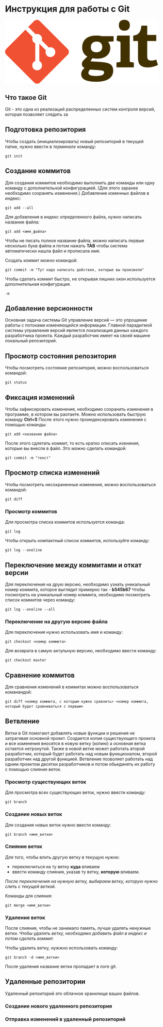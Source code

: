 # **Инструкция для работы с Git**
![логотип](Git-logo.png)
## Что такое Git
Git - это одна из реализаций распределенных систем контроля версий, которая позволяет следить за 
## Подготовка репозитория
Чтобы создать (инициализировать) новый репозиторий в текущей папке, нужно ввести в *терминале* команду:
    
    git init

## Создание коммитов
Для создания коммитов необходимо выполнить две команды или одну команду с дополнительной конфигурацией. (Для этого заранее необходимо сохранять изменения.) 
Добавление изменных файлов в индекс:

    git add --all

Для добавления в индекс определенного файла, нужно написать название файла:

    git add <имя_файла> 

Чтобы не писать полное название файла, можно написать первые несколько букв файла и потом нажать **TAB** чтобы система автоматически нашла файл и прописала имя.

Создать коммит можно командой:

    git commit -m "Тут надо написать действия, которые вы произвели"
Чтобы сделать коммит быстро, не открывая лишних окон используется дополнительная конфигурация.
    
    -m

## Добавление версионности 
Основная задача системы Git управление версий — это упрощение работы с потоками изменяющейся информации. Главной парадигмой системы управления версий является локализация данных каждого разработчика проекта. Каждый разработчик имеет на своей машине локальный репозиторий.
## Просмотр состояния репозитория
Чтобы посмотреть состояние репозитория, можно воспользоваться командой: 

    git status

## Фиксация изменений 
Чтобы зафиксировать изменения, необходимо сохранить изменения в программе, в котором вы раотаете. Можно использовать быструю команду **Ctrl+S**
После этого нужно проиндексировать изменения с помощью команды:

    git add <название файла>

После этого сдлетать коммит, то есть кратко описать изенения, которые вы внесли в файл. Это можно сделать командой:

    git commit -m "текст"

## Просмотр списка изменений
Чтобы посмотреть несохраненные изменения, можно воспользоваться командой:

    git diff

### Просмотр коммитов
Для просмотра списка коммитов используется команда:

    git log

Чтобы открыть компактный список коммитов, используйте команду:

    git log --oneline

## Переключение между коммитами и откат версии
Для переключения на друю версию, необходимо узнать уникальный номер коммита, которое выглядит примерно так - **b545b67**
Чтобы посмотреть на уникальный номер коммита, необходимо посмотреть список коммитов через команду: 

    git log --oneline --all
    
### Переключение на другую версию файла
Для переключения нужно использовать имя и команду:

    git checkout <номер коммита>

Для возврата в самую актульную версию, необходимо ввести команду:

    git checkout master

## Сравнение коммитов
Для сравнения изменений в коммитах можно воспользоваться команандой:

    git diff <номер коммита, с которым нужно сравнить> <номер коммита, который будет сравниваться с первым>

## Ветвление 

Ветки в Git помогают добавлять новые функции и решения не затрагивая основной проект. Создается копия существующего проекта и все изменения вносятся в новую ветку (копию) а основная ветка остается нетронутой. Также в новой ветке может работать второй разработчик, который будет работать над новым функционалом, второй разработчик над другой функцией. Ветвление позволяет работать над одним проектом десятки разработчиков и потом обьединять их работу с помощью слияния веток. 

### Просмотр существующих веток

Для просмотра всех существующих веток, нужно ввести команду:

    git branch

### Создание новых веток

Для создания новых веток нужно ввести команду:

    git branch <имя_ветки>

### Слияние веток 
Для того, чтобы влить другую ветку в текущую нужно:
- переключиться на ту ветку **куда** вливаем 
- ввести команду слияния, указав ту ветку, **которую** вливаем.

*После переключения на нужную ветку, выбираем ветку, которую нужно слить с текущей веткой.*

Команды для слияния:

    git merge <имя_ветки>

### Удаление веток 

После слияния, чтобы не занимало память, лучше удалять ненужные ветки.
*Чтобы удалить ветку, необходимо добавить файл в индекс и потом сделать коммит.* 

Чтобы удалить ветку, нужжно использовать команду:

    git branch -d <имя_ветки>

После удаления название ветки пропадает в логе git.

## Удаленные репозитории

Удаленный репоиторий это облачное хранилище ваших файлов.

### Создание нового удаленного репозитория

### Отправка изменений в удаленный репозиторий

